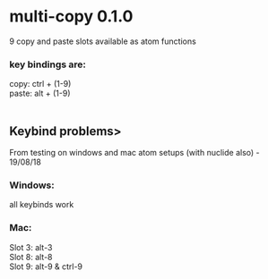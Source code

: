 # multi-copy 0.1.0<br>
  9 copy and paste slots available as atom functions<br>
### key bindings are:<br>
  copy: ctrl + (1-9)<br>
  paste: alt + (1-9)<br>
<br>
## Keybind problems><br>
  From testing on windows and mac atom setups (with nuclide also) - 19/08/18<br>
  ### Windows:<br>
   all keybinds work<br>
  ### Mac:<br>
   Slot 3: alt-3<br>
   Slot 8: alt-8<br>
   Slot 9: alt-9  &  ctrl-9<br>
